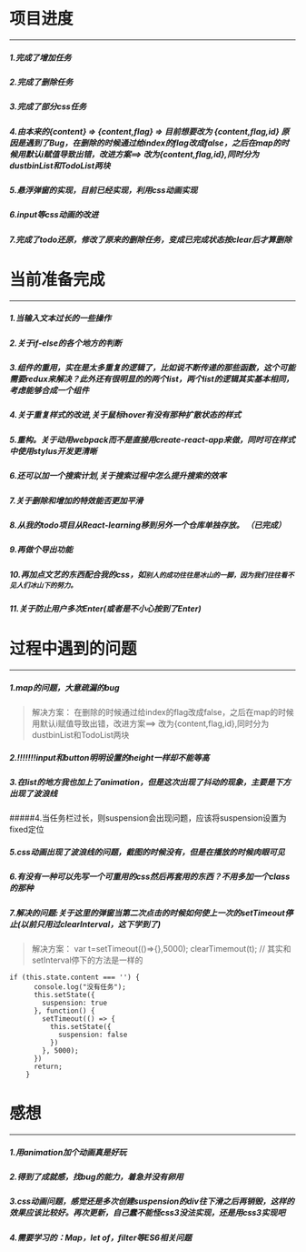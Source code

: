 # 项目进度

*  *  *
##### 1.完成了增加任务
##### 2.完成了删除任务
##### 3.完成了部分css任务
##### 4.由本来的{content} => {content,flag} =>  目前想要改为 {content,flag,id} 原因是遇到了Bug，在删除的时候通过给index的flag改成false，之后在map的时候用默认i赋值导致出错，改进方案==>  改为{content,flag,id},同时分为dustbinList和TodoList两块
##### 5.悬浮弹窗的实现，目前已经实现，利用css动画实现
##### 6.input等css动画的改进
##### 7.完成了todo还原，修改了原来的删除任务，变成已完成状态按clear后才算删除

# 当前准备完成
* * *
#####  1.当输入文本过长的一些操作
#####  2.关于if-else的各个地方的判断
#####  3.**组件的重用，实在是太多重复的逻辑了，比如说不断传递的那些函数，这个可能需要redux来解决？此外还有很明显的的两个list，两个list的逻辑其实基本相同，考虑能够合成一个组件**
#####  4.关于重复样式的改进,关于鼠标hover有没有那种扩散状态的样式
#####  5.重构。关于动用webpack而不是直接用create-react-app来做，同时可在样式中使用stylus开发更清晰
##### 6.还可以加一个搜索计划,关于搜索过程中怎么提升搜索的效率
##### 7.关于删除和增加的特效能否更加平滑
##### 8.从我的todo项目从React-learning移到另外一个仓库单独存放。 （已完成）
##### 9.再做个导出功能
##### 10.再加点文艺的东西配合我的css，如``别人的成功往往是冰山的一脚，因为我们往往看不见人们冰山下的努力。``
##### 11.关于防止用户多次Enter(或者是不小心按到了Enter)

# 过程中遇到的问题
* * *
##### 1.map的问题，大意疏漏的bug
> 解决方案：
在删除的时候通过给index的flag改成false，之后在map的时候用默认i赋值导致出错，改进方案==>  改为{content,flag,id},同时分为dustbinList和TodoList两块
##### 2.!!!!!!!input和button明明设置的height一样却不能等高
##### 3.在list的地方我也加上了animation，但是这次出现了抖动的现象，主要是下方出现了波浪线
#####4.当任务栏过长，则suspension会出现问题，应该将suspension设置为fixed定位
##### 5.css动画出现了波浪线的问题，截图的时候没有，但是在播放的时候肉眼可见
##### 6.有没有一种可以先写一个可重用的css然后再套用的东西？不用多加一个class的那种
##### 7.解决的问题:关于这里的弹窗当第二次点击的时候如何使上一次的setTimeout停止(以前只用过clearInterval，这下学到了)
> 解决方案：
var t=setTimeout(()=>{},5000);
clearTimemout(t);
// 其实和setInterval停下的方法是一样的
```
if (this.state.content === '') {
      console.log("没有任务");
      this.setState({
        suspension: true
      }, function() {
        setTimeout(() => {
          this.setState({
            suspension: false
          })
        }, 5000);
      })
      return;
    }
```


# 感想
*  *  *
##### 1.用animation加个动画真是好玩
##### 2.得到了成就感，找bug的能力，着急并没有卵用
##### 3.css动画问题，感觉还是多次创建suspension的div往下滑之后再销毁，这样的效果应该比较好。再次更新，自己蠢不能怪css3没法实现，还是用css3实现吧
##### 4.需要学习的：Map，let of，filter等ES6相关问题